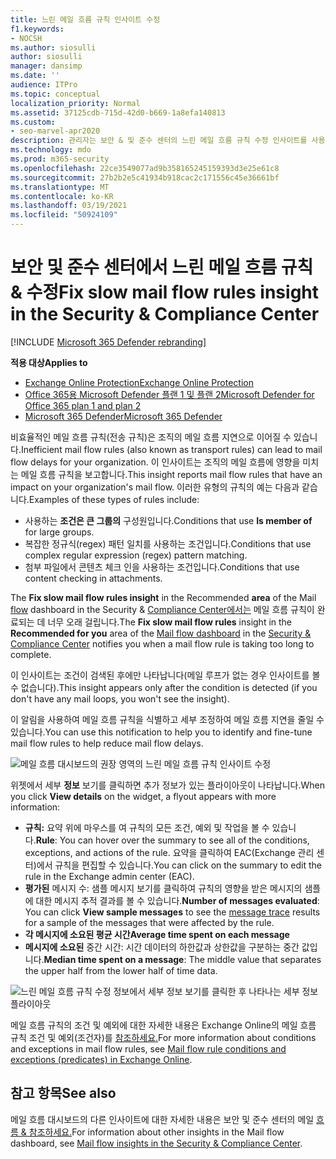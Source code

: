 ```yaml
---
title: 느린 메일 흐름 규칙 인사이트 수정
f1.keywords:
- NOCSH
ms.author: siosulli
author: siosulli
manager: dansimp
ms.date: ''
audience: ITPro
ms.topic: conceptual
localization_priority: Normal
ms.assetid: 37125cdb-715d-42d0-b669-1a8efa140813
ms.custom:
- seo-marvel-apr2020
description: 관리자는 보안 & 및 준수 센터의 느린 메일 흐름 규칙 수정 인사이트를 사용하여 조직에서 비효율적이거나 손상된 메일 흐름 규칙(전송 규칙)을 식별하고 수정하는 방법을 배울 수 있습니다.
ms.technology: mdo
ms.prod: m365-security
ms.openlocfilehash: 22ce3549077ad9b358165245159393d3e25e61c8
ms.sourcegitcommit: 27b2b2e5c41934b918cac2c171556c45e36661bf
ms.translationtype: MT
ms.contentlocale: ko-KR
ms.lasthandoff: 03/19/2021
ms.locfileid: "50924109"
---
```

# <a name="fix-slow-mail-flow-rules-insight-in-the-security--compliance-center"></a><span data-ttu-id="6dcfa-103">보안 및 준수 센터에서 느린 메일 흐름 규칙 & 수정</span><span class="sxs-lookup"><span data-stu-id="6dcfa-103">Fix slow mail flow rules insight in the Security & Compliance Center</span></span>

[!INCLUDE [Microsoft 365 Defender rebranding](../includes/microsoft-defender-for-office.md)]

<span data-ttu-id="6dcfa-104">**적용 대상**</span><span class="sxs-lookup"><span data-stu-id="6dcfa-104">**Applies to**</span></span>
- [<span data-ttu-id="6dcfa-105">Exchange Online Protection</span><span class="sxs-lookup"><span data-stu-id="6dcfa-105">Exchange Online Protection</span></span>](exchange-online-protection-overview.md)
- [<span data-ttu-id="6dcfa-106">Office 365용 Microsoft Defender 플랜 1 및 플랜 2</span><span class="sxs-lookup"><span data-stu-id="6dcfa-106">Microsoft Defender for Office 365 plan 1 and plan 2</span></span>](office-365-atp.md)
- [<span data-ttu-id="6dcfa-107">Microsoft 365 Defender</span><span class="sxs-lookup"><span data-stu-id="6dcfa-107">Microsoft 365 Defender</span></span>](../mtp/microsoft-threat-protection.md)

<span data-ttu-id="6dcfa-108">비효율적인 메일 흐름 규칙(전송 규칙)은 조직의 메일 흐름 지연으로 이어질 수 있습니다.</span><span class="sxs-lookup"><span data-stu-id="6dcfa-108">Inefficient mail flow rules (also known as transport rules) can lead to mail flow delays for your organization.</span></span> <span data-ttu-id="6dcfa-109">이 인사이트는 조직의 메일 흐름에 영향을 미치는 메일 흐름 규칙을 보고합니다.</span><span class="sxs-lookup"><span data-stu-id="6dcfa-109">This insight reports mail flow rules that have an impact on your organization's mail flow.</span></span> <span data-ttu-id="6dcfa-110">이러한 유형의 규칙의 예는 다음과 같습니다.</span><span class="sxs-lookup"><span data-stu-id="6dcfa-110">Examples of these types of rules include:</span></span>

- <span data-ttu-id="6dcfa-111">사용하는 **조건은 큰 그룹의** 구성원입니다.</span><span class="sxs-lookup"><span data-stu-id="6dcfa-111">Conditions that use **Is member of** for large groups.</span></span>
- <span data-ttu-id="6dcfa-112">복잡한 정규식(regex) 패턴 일치를 사용하는 조건입니다.</span><span class="sxs-lookup"><span data-stu-id="6dcfa-112">Conditions that use complex regular expression (regex) pattern matching.</span></span>
- <span data-ttu-id="6dcfa-113">첨부 파일에서 콘텐츠 체크 인을 사용하는 조건입니다.</span><span class="sxs-lookup"><span data-stu-id="6dcfa-113">Conditions that use content checking in attachments.</span></span>

<span data-ttu-id="6dcfa-114">The **Fix slow mail flow rules insight** in the Recommended **area** of the Mail [flow](mail-flow-insights-v2.md) dashboard in the Security & [Compliance Center에서는](https://protection.office.com) 메일 흐름 규칙이 완료되는 데 너무 오래 걸립니다.</span><span class="sxs-lookup"><span data-stu-id="6dcfa-114">The **Fix slow mail flow rules** insight in the **Recommended for you** area of the [Mail flow dashboard](mail-flow-insights-v2.md) in the [Security & Compliance Center](https://protection.office.com) notifies you when a mail flow rule is taking too long to complete.</span></span>

<span data-ttu-id="6dcfa-115">이 인사이트는 조건이 검색된 후에만 나타납니다(메일 루프가 없는 경우 인사이트를 볼 수 없습니다).</span><span class="sxs-lookup"><span data-stu-id="6dcfa-115">This insight appears only after the condition is detected (if you don't have any mail loops, you won't see the insight).</span></span>

<span data-ttu-id="6dcfa-116">이 알림을 사용하여 메일 흐름 규칙을 식별하고 세부 조정하여 메일 흐름 지연을 줄일 수 있습니다.</span><span class="sxs-lookup"><span data-stu-id="6dcfa-116">You can use this notification to help you to identify and fine-tune mail flow rules to help reduce mail flow delays.</span></span>

![메일 흐름 대시보드의 권장 영역의 느린 메일 흐름 규칙 인사이트 수정](../../media/mfi-fix-slow-mail-flow-rules.png)

<span data-ttu-id="6dcfa-118">위젯에서 세부 **정보** 보기를 클릭하면 추가 정보가 있는 플라이아웃이 나타납니다.</span><span class="sxs-lookup"><span data-stu-id="6dcfa-118">When you click **View details** on the widget, a flyout appears with more information:</span></span>

- <span data-ttu-id="6dcfa-119">**규칙:** 요약 위에 마우스를 여 규칙의 모든 조건, 예외 및 작업을 볼 수 있습니다.</span><span class="sxs-lookup"><span data-stu-id="6dcfa-119">**Rule**: You can hover over the summary to see all of the conditions, exceptions, and actions of the rule.</span></span> <span data-ttu-id="6dcfa-120">요약을 클릭하여 EAC(Exchange 관리 센터)에서 규칙을 편집할 수 있습니다.</span><span class="sxs-lookup"><span data-stu-id="6dcfa-120">You can click on the summary to edit the rule in the Exchange admin center (EAC).</span></span>
- <span data-ttu-id="6dcfa-121">**평가된** 메시지 수: 샘플  메시지 보기를 클릭하여 [](message-trace-scc.md) 규칙의 영향을 받은 메시지의 샘플에 대한 메시지 추적 결과를 볼 수 있습니다.</span><span class="sxs-lookup"><span data-stu-id="6dcfa-121">**Number of messages evaluated**: You can click **View sample messages** to see the [message trace](message-trace-scc.md) results for a sample of the messages that were affected by the rule.</span></span>
- <span data-ttu-id="6dcfa-122">**각 메시지에 소요된 평균 시간**</span><span class="sxs-lookup"><span data-stu-id="6dcfa-122">**Average time spent on each message**</span></span>
- <span data-ttu-id="6dcfa-123">**메시지에 소요된** 중간 시간: 시간 데이터의 하한값과 상한값을 구분하는 중간 값입니다.</span><span class="sxs-lookup"><span data-stu-id="6dcfa-123">**Median time spent on a message**: The middle value that separates the upper half from the lower half of time data.</span></span>

![느린 메일 흐름 규칙 수정 정보에서 세부 정보 보기를 클릭한 후 나타나는 세부 정보 플라이아웃](../../media/mfi-fix-slow-mail-flow-rules-details.png)

<span data-ttu-id="6dcfa-125">메일 흐름 규칙의 조건 및 예외에 대한 자세한 내용은 Exchange Online의 메일 흐름 규칙 조건 및 예외(조건자)를 [참조하세요.](/Exchange/security-and-compliance/mail-flow-rules/conditions-and-exceptions)</span><span class="sxs-lookup"><span data-stu-id="6dcfa-125">For more information about conditions and exceptions in mail flow rules, see [Mail flow rule conditions and exceptions (predicates) in Exchange Online](/Exchange/security-and-compliance/mail-flow-rules/conditions-and-exceptions).</span></span>

## <a name="see-also"></a><span data-ttu-id="6dcfa-126">참고 항목</span><span class="sxs-lookup"><span data-stu-id="6dcfa-126">See also</span></span>

<span data-ttu-id="6dcfa-127">메일 흐름 대시보드의 다른 인사이트에 대한 자세한 내용은 보안 및 준수 센터의 메일 [흐름 & 참조하세요.](mail-flow-insights-v2.md)</span><span class="sxs-lookup"><span data-stu-id="6dcfa-127">For information about other insights in the Mail flow dashboard, see [Mail flow insights in the Security & Compliance Center](mail-flow-insights-v2.md).</span></span>
